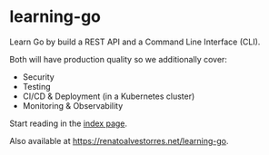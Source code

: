 # learning-go

Learn Go by build a REST API and a Command Line Interface (CLI).

Both will have production quality so we additionally cover:
* Security
* Testing
* CI/CD & Deployment (in a Kubernetes cluster)
* Monitoring & Observability

Start reading in the [index page](index.md).

Also available at https://renatoalvestorres.net/learning-go.
